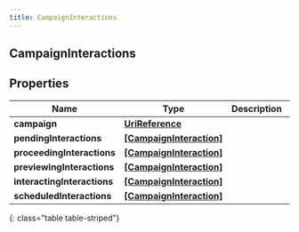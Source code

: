 ```yaml
---
title: CampaignInteractions
---
```

## CampaignInteractions

## Properties

|Name | Type | Description | Notes|
|------------ | ------------- | ------------- | -------------|
| **campaign** | [**UriReference**](UriReference.html) |  | [optional] |
| **pendingInteractions** | [**[CampaignInteraction]**](CampaignInteraction.html) |  | [optional] |
| **proceedingInteractions** | [**[CampaignInteraction]**](CampaignInteraction.html) |  | [optional] |
| **previewingInteractions** | [**[CampaignInteraction]**](CampaignInteraction.html) |  | [optional] |
| **interactingInteractions** | [**[CampaignInteraction]**](CampaignInteraction.html) |  | [optional] |
| **scheduledInteractions** | [**[CampaignInteraction]**](CampaignInteraction.html) |  | [optional] |
{: class="table table-striped"}


